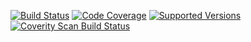 [![Build Status](https://travis-ci.org/pawanonline85/sampleCCApp.svg?branch=master)](https://travis-ci.org/pawanonline85/sampleCCApp)
[![Code Coverage](https://img.shields.io/codecov/c/github/pawanonline85/sampleCCApp/master.svg)](https://codecov.io/github/pawanonline85/sampleCCApp?branch=master)
[![Supported Versions](https://img.shields.io/badge/Java-7%2C%208-blue.svg)](https://travis-ci.org/pawanonline85/sampleCCApp)
<a href="https://scan.coverity.com/projects/pawanonline85-sampleccapp">
  <img alt="Coverity Scan Build Status"
       src="https://img.shields.io/coverity/scan/9044.svg"/>
</a>
